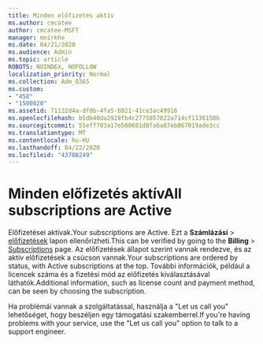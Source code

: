 ```yaml
---
title: Minden előfizetés aktív
ms.author: cmcatee
author: cmcatee-MSFT
manager: mnirkhe
ms.date: 04/21/2020
ms.audience: Admin
ms.topic: article
ROBOTS: NOINDEX, NOFOLLOW
localization_priority: Normal
ms.collection: Adm_O365
ms.custom:
- "458"
- "1500020"
ms.assetid: 71122d4a-df0b-4fa5-b921-41ce3ac49916
ms.openlocfilehash: b5db40da2928fb4c2775057822a714cf1136158b
ms.sourcegitcommit: 55eff703a17e500681d8fa6a87eb067019ade3cc
ms.translationtype: MT
ms.contentlocale: hu-HU
ms.lasthandoff: 04/22/2020
ms.locfileid: "43708249"
---
```

# <a name="all-subscriptions-are-active"></a><span data-ttu-id="0ca34-102">Minden előfizetés aktív</span><span class="sxs-lookup"><span data-stu-id="0ca34-102">All subscriptions are Active</span></span>

<span data-ttu-id="0ca34-103">Előfizetései aktívak.</span><span class="sxs-lookup"><span data-stu-id="0ca34-103">Your subscriptions are Active.</span></span> <span data-ttu-id="0ca34-104">Ezt a **Számlázási** \> [előfizetések](https://go.microsoft.com/fwlink/p/?linkid=842054) lapon ellenőrizheti.</span><span class="sxs-lookup"><span data-stu-id="0ca34-104">This can be verified by going to the **Billing** \> [Subscriptions](https://go.microsoft.com/fwlink/p/?linkid=842054) page.</span></span> <span data-ttu-id="0ca34-105">Az előfizetések állapot szerint vannak rendezve, és az aktív előfizetések a csúcson vannak.</span><span class="sxs-lookup"><span data-stu-id="0ca34-105">Your subscriptions are ordered by status, with Active subscriptions at the top.</span></span> <span data-ttu-id="0ca34-106">További információk, például a licencek száma és a fizetési mód az előfizetés kiválasztásával láthatók.</span><span class="sxs-lookup"><span data-stu-id="0ca34-106">Additional information, such as license count and payment method, can be seen by choosing the subscription.</span></span>
  
<span data-ttu-id="0ca34-107">Ha problémái vannak a szolgáltatással, használja a "Let us call you" lehetőséget, hogy beszéljen egy támogatási szakemberrel.</span><span class="sxs-lookup"><span data-stu-id="0ca34-107">If you're having problems with your service, use the "Let us call you" option to talk to a support engineer.</span></span>